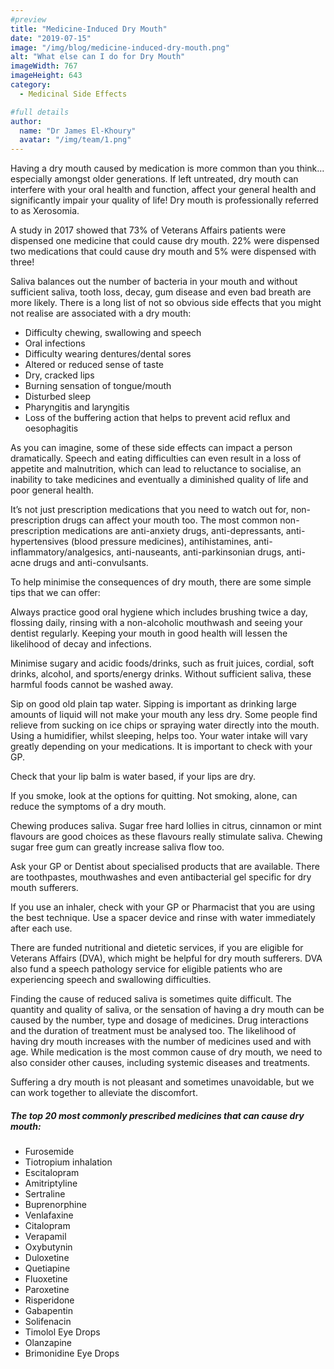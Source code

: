 ```yaml
---
#preview
title: "Medicine-Induced Dry Mouth"
date: "2019-07-15"
image: "/img/blog/medicine-induced-dry-mouth.png"
alt: "What else can I do for Dry Mouth"
imageWidth: 767
imageHeight: 643
category:
  - Medicinal Side Effects

#full details
author:
  name: "Dr James El-Khoury"
  avatar: "/img/team/1.png"
---
```


Having a dry mouth caused by medication is more common than you think…especially amongst older generations. If left untreated, dry mouth can interfere with your oral health and function, affect your general health and significantly impair your quality of life! Dry mouth is professionally referred to as Xerosomia.

A study in 2017 showed that 73% of Veterans Affairs patients were dispensed one medicine that could cause dry mouth. 22% were dispensed two medications that could cause dry mouth and 5% were dispensed with three!

Saliva balances out the number of bacteria in your mouth and without sufficient saliva, tooth loss, decay, gum disease and even bad breath are more likely. There is a long list of not so obvious side effects that you might not realise are associated with a dry mouth:

- Difficulty chewing, swallowing and speech
- Oral infections
- Difficulty wearing dentures/dental sores
- Altered or reduced sense of taste
- Dry, cracked lips
- Burning sensation of tongue/mouth
- Disturbed sleep
- Pharyngitis and laryngitis
- Loss of the buffering action that helps to prevent acid reflux and oesophagitis

As you can imagine, some of these side effects can impact a person dramatically. Speech and eating difficulties can even result in a loss of appetite and malnutrition, which can lead to reluctance to socialise, an inability to take medicines and eventually a diminished quality of life and poor general health.

It’s not just prescription medications that you need to watch out for, non-prescription drugs can affect your mouth too. The most common non-prescription medications are anti-anxiety drugs, anti-depressants, anti-hypertensives (blood pressure medicines), antihistamines, anti-inflammatory/analgesics, anti-nauseants, anti-parkinsonian drugs, anti-acne drugs and anti-convulsants.

To help minimise the consequences of dry mouth, there are some simple tips that we can offer:

Always practice good oral hygiene which includes brushing twice a day, flossing daily, rinsing with a non-alcoholic mouthwash and seeing your dentist regularly. Keeping your mouth in good health will lessen the likelihood of decay and infections.

Minimise sugary and acidic foods/drinks, such as fruit juices, cordial, soft drinks, alcohol, and sports/energy drinks. Without sufficient saliva, these harmful foods cannot be washed away.

Sip on good old plain tap water. Sipping is important as drinking large amounts of liquid will not make your mouth any less dry. Some people find relieve from sucking on ice chips or spraying water directly into the mouth. Using a humidifier, whilst sleeping, helps too. Your water intake will vary greatly depending on your medications. It is important to check with your GP.

Check that your lip balm is water based, if your lips are dry.

If you smoke, look at the options for quitting. Not smoking, alone, can reduce the symptoms of a dry mouth.

Chewing produces saliva. Sugar free hard lollies in citrus, cinnamon or mint flavours are good choices as these flavours really stimulate saliva. Chewing sugar free gum can greatly increase saliva flow too.

Ask your GP or Dentist about specialised products that are available. There are toothpastes, mouthwashes and even antibacterial gel specific for dry mouth sufferers.

If you use an inhaler, check with your GP or Pharmacist that you are using the best technique. Use a spacer device and rinse with water immediately after each use.

There are funded nutritional and dietetic services, if you are eligible for Veterans Affairs (DVA), which might be helpful for dry mouth sufferers. DVA also fund a speech pathology service for eligible patients who are experiencing speech and swallowing difficulties.

Finding the cause of reduced saliva is sometimes quite difficult. The quantity and quality of saliva, or the sensation of having a dry mouth can be caused by the number, type and dosage of medicines. Drug interactions and the duration of treatment must be analysed too. The likelihood of having dry mouth increases with the number of medicines used and with age. While medication is the most common cause of dry mouth, we need to also consider other causes, including systemic diseases and treatments.

Suffering a dry mouth is not pleasant and sometimes unavoidable, but we can work together to alleviate the discomfort.

##### The top 20 most commonly prescribed medicines that can cause dry mouth:

- Furosemide
- Tiotropium inhalation
- Escitalopram
- Amitriptyline
- Sertraline
- Buprenorphine
- Venlafaxine
- Citalopram
- Verapamil
- Oxybutynin
- Duloxetine
- Quetiapine
- Fluoxetine
- Paroxetine
- Risperidone
- Gabapentin
- Solifenacin
- Timolol Eye Drops
- Olanzapine
- Brimonidine Eye Drops
